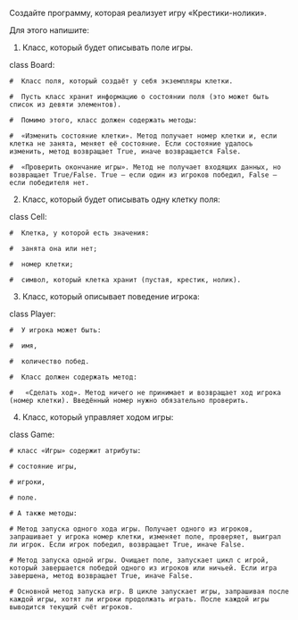 Создайте программу, которая реализует игру «Крестики-нолики».

Для этого напишите:

1. Класс, который будет описывать поле игры.

class Board:

    #  Класс поля, который создаёт у себя экземпляры клетки.

    #  Пусть класс хранит информацию о состоянии поля (это может быть список из девяти элементов).

    #  Помимо этого, класс должен содержать методы:

    #  «Изменить состояние клетки». Метод получает номер клетки и, если клетка не занята, меняет её состояние. Если состояние удалось изменить, метод возвращает True, иначе возвращается False.

    #  «Проверить окончание игры». Метод не получает входящих данных, но возвращает True/False. True — если один из игроков победил, False — если победителя нет.

2. Класс, который будет описывать одну клетку поля:

class Cell:

    #  Клетка, у которой есть значения:

    #  занята она или нет;

    #  номер клетки;

    #  символ, который клетка хранит (пустая, крестик, нолик).

3. Класс, который описывает поведение игрока:

class Player:

    #  У игрока может быть:

    #  имя,

    #  количество побед.

    #  Класс должен содержать метод:

    #   «Сделать ход». Метод ничего не принимает и возвращает ход игрока (номер клетки). Введённый номер нужно обязательно проверить.

4. Класс, который управляет ходом игры:

class Game:    

    # класс «Игры» содержит атрибуты:

    # состояние игры,

    # игроки,

    # поле.

    # А также методы:

    # Метод запуска одного хода игры. Получает одного из игроков, запрашивает у игрока номер клетки, изменяет поле, проверяет, выиграл ли игрок. Если игрок победил, возвращает True, иначе False.

    # Метод запуска одной игры. Очищает поле, запускает цикл с игрой, который завершается победой одного из игроков или ничьей. Если игра завершена, метод возвращает True, иначе False.

    # Основной метод запуска игр. В цикле запускает игры, запрашивая после каждой игры, хотят ли игроки продолжать играть. После каждой игры выводится текущий счёт игроков.